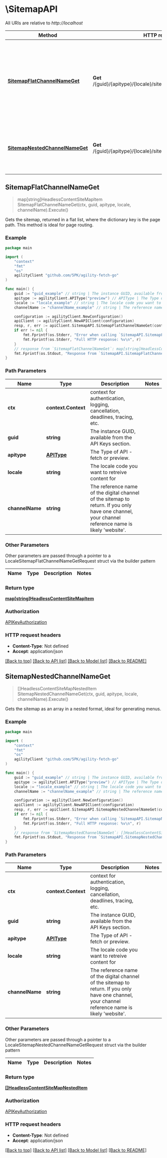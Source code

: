 # \SitemapAPI

All URIs are relative to *http://localhost*

Method | HTTP request | Description
------------- | ------------- | -------------
[**SitemapFlatChannelNameGet**](SitemapAPI.md#SitemapFlatChannelNameGet) | **Get** /{guid}/{apitype}/{locale}/sitemap/flat/{channelName} | Gets the sitemap, returned in a flat list, where the dictionary key is the page path. This method is ideal for page routing.
[**SitemapNestedChannelNameGet**](SitemapAPI.md#SitemapNestedChannelNameGet) | **Get** /{guid}/{apitype}/{locale}/sitemap/nested/{channelName} | Gets the sitemap as an array in a nested format, ideal for generating menus.



## SitemapFlatChannelNameGet

> map[string]HeadlessContentSiteMapItem SitemapFlatChannelNameGet(ctx, guid, apitype, locale, channelName).Execute()

Gets the sitemap, returned in a flat list, where the dictionary key is the page path. This method is ideal for page routing.

### Example

```go
package main

import (
	"context"
	"fmt"
	"os"
	agilityClient "github.com/5PK/agility-fetch-go"
)

func main() {
	guid := "guid_example" // string | The instance GUID, available from the API Keys section.
	apitype := agilityClient.APIType("preview") // APIType | The Type of API - fetch or preview.
	locale := "locale_example" // string | The locale code you want to retreive content for
	channelName := "channelName_example" // string | The reference name of the digital channel of the sitemap to return. If you only have one channel, your channel reference name is likely 'website'.

	configuration := agilityClient.NewConfiguration()
	apiClient := agilityClient.NewAPIClient(configuration)
	resp, r, err := apiClient.SitemapAPI.SitemapFlatChannelNameGet(context.Background(), guid, apitype, locale, channelName).Execute()
	if err != nil {
		fmt.Fprintf(os.Stderr, "Error when calling `SitemapAPI.SitemapFlatChannelNameGet``: %v\n", err)
		fmt.Fprintf(os.Stderr, "Full HTTP response: %v\n", r)
	}
	// response from `SitemapFlatChannelNameGet`: map[string]HeadlessContentSiteMapItem
	fmt.Fprintf(os.Stdout, "Response from `SitemapAPI.SitemapFlatChannelNameGet`: %v\n", resp)
}
```

### Path Parameters


Name | Type | Description  | Notes
------------- | ------------- | ------------- | -------------
**ctx** | **context.Context** | context for authentication, logging, cancellation, deadlines, tracing, etc.
**guid** | **string** | The instance GUID, available from the API Keys section. | 
**apitype** | [**APIType**](.md) | The Type of API - fetch or preview. | 
**locale** | **string** | The locale code you want to retreive content for | 
**channelName** | **string** | The reference name of the digital channel of the sitemap to return. If you only have one channel, your channel reference name is likely &#39;website&#39;. | 

### Other Parameters

Other parameters are passed through a pointer to a LocaleSitemapFlatChannelNameGetRequest struct via the builder pattern


Name | Type | Description  | Notes
------------- | ------------- | ------------- | -------------





### Return type

[**map[string]HeadlessContentSiteMapItem**](HeadlessContentSiteMapItem.md)

### Authorization

[APIKeyAuthorization](../README.md#APIKeyAuthorization)

### HTTP request headers

- **Content-Type**: Not defined
- **Accept**: application/json

[[Back to top]](#) [[Back to API list]](../README.md#documentation-for-api-endpoints)
[[Back to Model list]](../README.md#documentation-for-models)
[[Back to README]](../README.md)


## SitemapNestedChannelNameGet

> []HeadlessContentSiteMapNestedItem SitemapNestedChannelNameGet(ctx, guid, apitype, locale, channelName).Execute()

Gets the sitemap as an array in a nested format, ideal for generating menus.

### Example

```go
package main

import (
	"context"
	"fmt"
	"os"
	agilityClient "github.com/5PK/agility-fetch-go"
)

func main() {
	guid := "guid_example" // string | The instance GUID, available from the API Keys section.
	apitype := agilityClient.APIType("preview") // APIType | The Type of API - fetch or preview.
	locale := "locale_example" // string | The locale code you want to retreive content for
	channelName := "channelName_example" // string | The reference name of the digital channel of the sitemap to return. If you only have one channel, your channel reference name is likely 'website'.

	configuration := agilityClient.NewConfiguration()
	apiClient := agilityClient.NewAPIClient(configuration)
	resp, r, err := apiClient.SitemapAPI.SitemapNestedChannelNameGet(context.Background(), guid, apitype, locale, channelName).Execute()
	if err != nil {
		fmt.Fprintf(os.Stderr, "Error when calling `SitemapAPI.SitemapNestedChannelNameGet``: %v\n", err)
		fmt.Fprintf(os.Stderr, "Full HTTP response: %v\n", r)
	}
	// response from `SitemapNestedChannelNameGet`: []HeadlessContentSiteMapNestedItem
	fmt.Fprintf(os.Stdout, "Response from `SitemapAPI.SitemapNestedChannelNameGet`: %v\n", resp)
}
```

### Path Parameters


Name | Type | Description  | Notes
------------- | ------------- | ------------- | -------------
**ctx** | **context.Context** | context for authentication, logging, cancellation, deadlines, tracing, etc.
**guid** | **string** | The instance GUID, available from the API Keys section. | 
**apitype** | [**APIType**](.md) | The Type of API - fetch or preview. | 
**locale** | **string** | The locale code you want to retreive content for | 
**channelName** | **string** | The reference name of the digital channel of the sitemap to return. If you only have one channel, your channel reference name is likely &#39;website&#39;. | 

### Other Parameters

Other parameters are passed through a pointer to a LocaleSitemapNestedChannelNameGetRequest struct via the builder pattern


Name | Type | Description  | Notes
------------- | ------------- | ------------- | -------------





### Return type

[**[]HeadlessContentSiteMapNestedItem**](HeadlessContentSiteMapNestedItem.md)

### Authorization

[APIKeyAuthorization](../README.md#APIKeyAuthorization)

### HTTP request headers

- **Content-Type**: Not defined
- **Accept**: application/json

[[Back to top]](#) [[Back to API list]](../README.md#documentation-for-api-endpoints)
[[Back to Model list]](../README.md#documentation-for-models)
[[Back to README]](../README.md)

